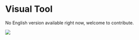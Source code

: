 # Visual Tool

No English version available right now, welcome to contribute.

<a href="https://gitee.com/mindspore/docs/blob/r1.3/docs/lite/docs/source_en/use/visual_tool.md" target="_blank"><img src="https://gitee.com/mindspore/docs/raw/r1.3/resource/_static/logo_source.png"></a>

